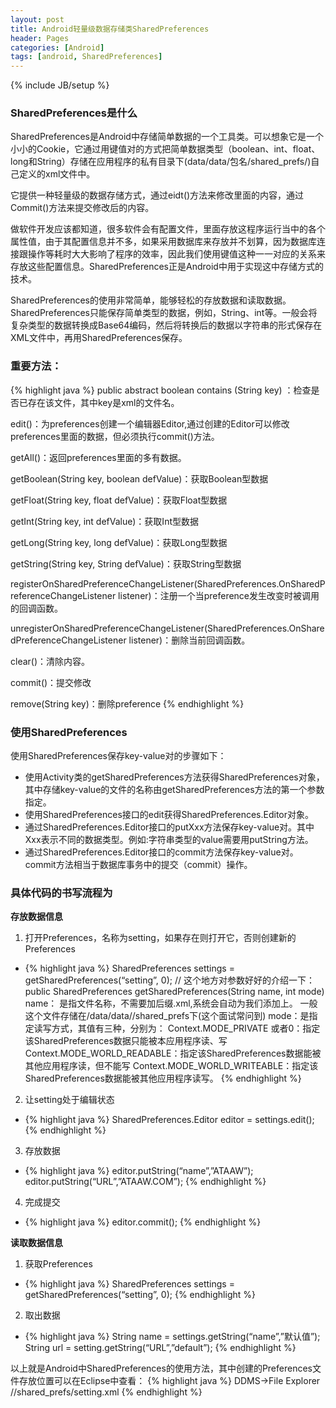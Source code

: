 ```yaml
---
layout: post
title: Android轻量级数据存储类SharedPreferences
header: Pages
categories: [Android]
tags: [android, SharedPreferences]
---
```

{% include JB/setup %}

### SharedPreferences是什么

SharedPreferences是Android中存储简单数据的一个工具类。可以想象它是一个小小的Cookie，它通过用键值对的方式把简单数据类型（boolean、int、float、long和String）存储在应用程序的私有目录下(data/data/包名/shared_prefs/)自己定义的xml文件中。

它提供一种轻量级的数据存储方式，通过eidt()方法来修改里面的内容，通过Commit()方法来提交修改后的内容。

做软件开发应该都知道，很多软件会有配置文件，里面存放这程序运行当中的各个属性值，由于其配置信息并不多，如果采用数据库来存放并不划算，因为数据库连接跟操作等耗时大大影响了程序的效率，因此我们使用键值这种一一对应的关系来存放这些配置信息。SharedPreferences正是Android中用于实现这中存储方式的技术。

SharedPreferences的使用非常简单，能够轻松的存放数据和读取数据。SharedPreferences只能保存简单类型的数据，例如，String、int等。一般会将复杂类型的数据转换成Base64编码，然后将转换后的数据以字符串的形式保存在 XML文件中，再用SharedPreferences保存。

### 重要方法：

{% highlight java %}
public abstract boolean contains (String key) ：检查是否已存在该文件，其中key是xml的文件名。

edit()：为preferences创建一个编辑器Editor,通过创建的Editor可以修改preferences里面的数据，但必须执行commit()方法。

getAll()：返回preferences里面的多有数据。

getBoolean(String key, boolean defValue)：获取Boolean型数据

getFloat(String key, float defValue)：获取Float型数据

getInt(String key, int defValue)：获取Int型数据

getLong(String key, long defValue)：获取Long型数据

getString(String key, String defValue)：获取String型数据

registerOnSharedPreferenceChangeListener(SharedPreferences.OnSharedPreferenceChangeListener listener)：注册一个当preference发生改变时被调用的回调函数。

unregisterOnSharedPreferenceChangeListener(SharedPreferences.OnSharedPreferenceChangeListener listener)：删除当前回调函数。

clear()：清除内容。

commit()：提交修改

remove(String key)：删除preference
{% endhighlight %}

### 使用SharedPreferences

使用SharedPreferences保存key-value对的步骤如下：

* 使用Activity类的getSharedPreferences方法获得SharedPreferences对象，其中存储key-value的文件的名称由getSharedPreferences方法的第一个参数指定。
* 使用SharedPreferences接口的edit获得SharedPreferences.Editor对象。
* 通过SharedPreferences.Editor接口的putXxx方法保存key-value对。其中Xxx表示不同的数据类型。例如:字符串类型的value需要用putString方法。
* 通过SharedPreferences.Editor接口的commit方法保存key-value对。commit方法相当于数据库事务中的提交（commit）操作。

### 具体代码的书写流程为


**存放数据信息**

1. 打开Preferences，名称为setting，如果存在则打开它，否则创建新的Preferences
  * {% highlight java %}
        SharedPreferences settings = getSharedPreferences(“setting”, 0);
        // 这个地方对参数好好的介绍一下：
         public SharedPreferences getSharedPreferences(String name, int mode)
        name： 是指文件名称，不需要加后缀.xml,系统会自动为我们添加上。
        一般这个文件存储在/data/data/<package name>/shared_prefs下(这个面试常问到)
        mode：是指定读写方式，其值有三种，分别为：
        Context.MODE_PRIVATE 或者0：指定该SharedPreferences数据只能被本应用程序读、写
        Context.MODE_WORLD_READABLE：指定该SharedPreferences数据能被其他应用程序读，但不能写
        Context.MODE_WORLD_WRITEABLE：指定该SharedPreferences数据能被其他应用程序读写。
  {% endhighlight %}
2. 让setting处于编辑状态
  * {% highlight java %}
        SharedPreferences.Editor editor = settings.edit();
  {% endhighlight %}
3. 存放数据
  * {% highlight java %}
        editor.putString(“name”,”ATAAW”);
        editor.putString(“URL”,”ATAAW.COM”);
  {% endhighlight %}
4. 完成提交
  * {% highlight java %}
         editor.commit();
  {% endhighlight %}

**读取数据信息**

1. 获取Preferences
  * {% highlight java %}
         SharedPreferences settings = getSharedPreferences(“setting”, 0);
    {% endhighlight %}
2. 取出数据
  * {% highlight java %}
        String name = settings.getString(“name”,”默认值”);
        String url = setting.getString(“URL”,”default”);
  {% endhighlight %}

以上就是Android中SharedPreferences的使用方法，其中创建的Preferences文件存放位置可以在Eclipse中查看：
{% highlight java %}
  DDMS->File Explorer /<package name>/shared_prefs/setting.xml
{% endhighlight %}
